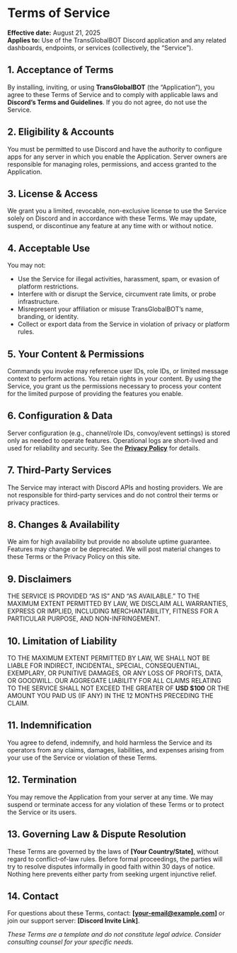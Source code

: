 # Terms of Service

**Effective date:** August 21, 2025  
**Applies to:** Use of the TransGlobalBOT Discord application and any related dashboards, endpoints, or services (collectively, the “Service”).

## 1. Acceptance of Terms
By installing, inviting, or using **TransGlobalBOT** (the “Application”), you agree to these Terms of Service and to comply with applicable laws and **Discord’s Terms and Guidelines**. If you do not agree, do not use the Service.

## 2. Eligibility & Accounts
You must be permitted to use Discord and have the authority to configure apps for any server in which you enable the Application. Server owners are responsible for managing roles, permissions, and access granted to the Application.

## 3. License & Access
We grant you a limited, revocable, non-exclusive license to use the Service solely on Discord and in accordance with these Terms. We may update, suspend, or discontinue any feature at any time with or without notice.

## 4. Acceptable Use
You may not:
- Use the Service for illegal activities, harassment, spam, or evasion of platform restrictions.  
- Interfere with or disrupt the Service, circumvent rate limits, or probe infrastructure.  
- Misrepresent your affiliation or misuse TransGlobalBOT’s name, branding, or identity.  
- Collect or export data from the Service in violation of privacy or platform rules.

## 5. Your Content & Permissions
Commands you invoke may reference user IDs, role IDs, or limited message context to perform actions. You retain rights in your content. By using the Service, you grant us the permissions necessary to process your content for the limited purpose of providing the features you enable.

## 6. Configuration & Data
Server configuration (e.g., channel/role IDs, convoy/event settings) is stored only as needed to operate features. Operational logs are short-lived and used for reliability and security. See the **[Privacy Policy](privacy.md)** for details.

## 7. Third-Party Services
The Service may interact with Discord APIs and hosting providers. We are not responsible for third-party services and do not control their terms or privacy practices.

## 8. Changes & Availability
We aim for high availability but provide no absolute uptime guarantee. Features may change or be deprecated. We will post material changes to these Terms or the Privacy Policy on this site.

## 9. Disclaimers
THE SERVICE IS PROVIDED “AS IS” AND “AS AVAILABLE.” TO THE MAXIMUM EXTENT PERMITTED BY LAW, WE DISCLAIM ALL WARRANTIES, EXPRESS OR IMPLIED, INCLUDING MERCHANTABILITY, FITNESS FOR A PARTICULAR PURPOSE, AND NON-INFRINGEMENT.

## 10. Limitation of Liability
TO THE MAXIMUM EXTENT PERMITTED BY LAW, WE SHALL NOT BE LIABLE FOR INDIRECT, INCIDENTAL, SPECIAL, CONSEQUENTIAL, EXEMPLARY, OR PUNITIVE DAMAGES, OR ANY LOSS OF PROFITS, DATA, OR GOODWILL. OUR AGGREGATE LIABILITY FOR ALL CLAIMS RELATING TO THE SERVICE SHALL NOT EXCEED THE GREATER OF **USD $100** OR THE AMOUNT YOU PAID US (IF ANY) IN THE 12 MONTHS PRECEDING THE CLAIM.

## 11. Indemnification
You agree to defend, indemnify, and hold harmless the Service and its operators from any claims, damages, liabilities, and expenses arising from your use of the Service or violation of these Terms.

## 12. Termination
You may remove the Application from your server at any time. We may suspend or terminate access for any violation of these Terms or to protect the Service or its users.

## 13. Governing Law & Dispute Resolution
These Terms are governed by the laws of **[Your Country/State]**, without regard to conflict-of-law rules. Before formal proceedings, the parties will try to resolve disputes informally in good faith within 30 days of notice. Nothing here prevents either party from seeking urgent injunctive relief.

## 14. Contact
For questions about these Terms, contact: **[your-email@example.com]** or join our support server: **[Discord Invite Link]**.

_These Terms are a template and do not constitute legal advice. Consider consulting counsel for your specific needs._
